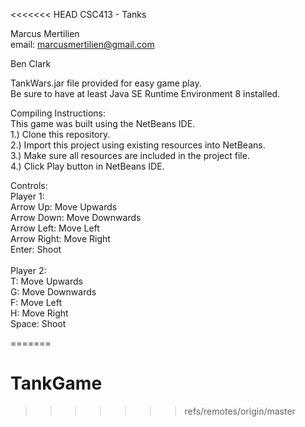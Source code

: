 <<<<<<< HEAD
CSC413 - Tanks

Marcus Mertilien <br />
email: marcusmertilien@gmail.com <br />


Ben Clark <br />

TankWars.jar file provided for easy game play.<br />
Be sure to have at least Java SE Runtime Environment 8 installed.<br />

Compiling Instructions:<br />
This game was built using the NetBeans IDE.<br />
1.) Clone this repository.<br />
2.) Import this project using existing resources into NetBeans.<br />
3.) Make sure all resources are included in the project file.<br />
4.) Click Play button in NetBeans IDE.<br />


Controls:<br />
Player 1:<br />
Arrow Up:		Move Upwards<br />
Arrow Down:		Move Downwards<br />
Arrow Left:		Move Left<br />
Arrow Right:		Move Right<br />
Enter:			Shoot<br />
<br />
Player 2:<br />
T:			Move Upwards<br />
G:			Move Downwards<br />
F:			Move Left<br />
H:			Move Right<br />
Space:			Shoot<br />


=======
# TankGame
>>>>>>> refs/remotes/origin/master
